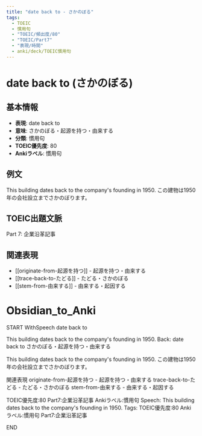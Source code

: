 ```yaml
---
title: "date back to - さかのぼる"
tags:
  - TOEIC
  - 慣用句
  - "TOEIC/頻出度/80"
  - "TOEIC/Part7"
  - "表現/時間"
  - anki/deck/TOEIC慣用句
---
```


# date back to (さかのぼる)

## 基本情報
- **表現**: date back to
- **意味**: さかのぼる・起源を持つ・由来する
- **分類**: 慣用句
- **TOEIC優先度**: 80
- **Ankiラベル**: 慣用句

## 例文
This building dates back to the company's founding in 1950.
この建物は1950年の会社設立までさかのぼります。

## TOEIC出題文脈
Part 7: 企業沿革記事

## 関連表現
- [[originate-from-起源を持つ]] - 起源を持つ・由来する
- [[trace-back-to-たどる]] - たどる・さかのぼる
- [[stem-from-由来する]] - 由来する・起因する

# Obsidian_to_Anki
START
WithSpeech
date back to

This building dates back to the company's founding in 1950.
Back: 
date back to
さかのぼる・起源を持つ・由来する

This building dates back to the company's founding in 1950.
この建物は1950年の会社設立までさかのぼります。

関連表現
originate-from-起源を持つ - 起源を持つ・由来する
trace-back-to-たどる - たどる・さかのぼる
stem-from-由来する - 由来する・起因する

TOEIC優先度:80
Part7:企業沿革記事
Ankiラベル:慣用句
Speech: This building dates back to the company's founding in 1950.
Tags: TOEIC優先度:80 Ankiラベル:慣用句 Part7:企業沿革記事
<!--ID: 1750512963013-->
END
